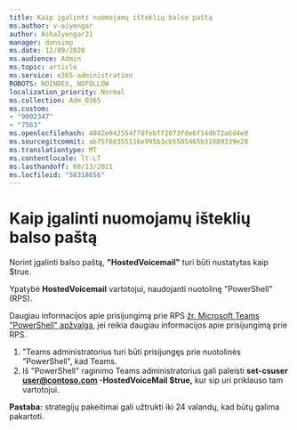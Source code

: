 ```yaml
---
title: Kaip įgalinti nuomojamų išteklių balso paštą
ms.author: v-aiyengar
author: AshaIyengar21
manager: dansimp
ms.date: 12/09/2020
ms.audience: Admin
ms.topic: article
ms.service: o365-administration
ROBOTS: NOINDEX, NOFOLLOW
localization_priority: Normal
ms.collection: Adm_O365
ms.custom:
- "9002347"
- "7563"
ms.openlocfilehash: 4042e042554f78febff2073fde6f14db72a6d4e0
ms.sourcegitcommit: ab75f66355116e995b3cb5505465b31989339e28
ms.translationtype: MT
ms.contentlocale: lt-LT
ms.lasthandoff: 08/13/2021
ms.locfileid: "58318656"
---
```

# <a name="how-to-enable-hosted-voicemail"></a>Kaip įgalinti nuomojamų išteklių balso paštą

Norint įgalinti balso paštą, **"HostedVoicemail"** turi būti nustatytas kaip $true.

Ypatybė **HostedVoicemail** vartotojui, naudojanti nuotolinę "PowerShell" (RPS).

Daugiau informacijos apie prisijungimą prie RPS [žr. Microsoft Teams "PowerShell" apžvalga,](https://docs.microsoft.com/microsoftteams/teams-powershell-overview) jei reikia daugiau informacijos apie prisijungimą prie RPS.

1. "Teams administratorius turi būti prisijungęs prie nuotolinės "PowerShell", kad Teams.
1. Iš "PowerShell" raginimo Teams administratorius gali paleisti **set-csuser user@contoso.com -HostedVoiceMail $true,** kur sip uri priklauso tam vartotojui.

**Pastaba:** strategijų pakeitimai gali užtrukti iki 24 valandų, kad būtų galima pakartoti.